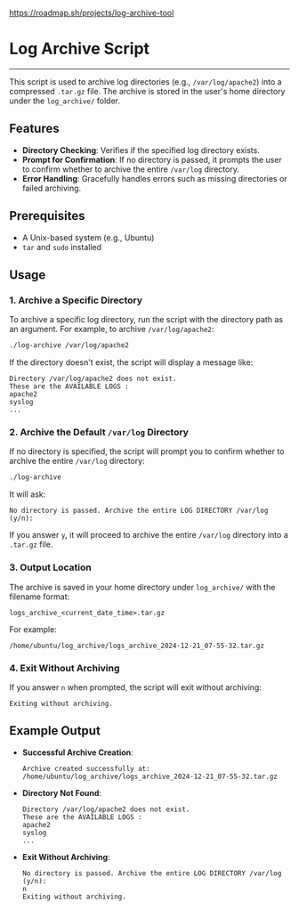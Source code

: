 https://roadmap.sh/projects/log-archive-tool


# Log Archive Script
---

This script is used to archive log directories (e.g., `/var/log/apache2`) into a compressed `.tar.gz` file. The archive is stored in the user's home directory under the `log_archive/` folder.

## Features

- **Directory Checking**: Verifies if the specified log directory exists.
- **Prompt for Confirmation**: If no directory is passed, it prompts the user to confirm whether to archive the entire `/var/log` directory.
- **Error Handling**: Gracefully handles errors such as missing directories or failed archiving.

## Prerequisites

- A Unix-based system (e.g., Ubuntu)
- `tar` and `sudo` installed

## Usage

### 1. **Archive a Specific Directory**

To archive a specific log directory, run the script with the directory path as an argument. For example, to archive `/var/log/apache2`:

```bash
./log-archive /var/log/apache2
```

If the directory doesn't exist, the script will display a message like:

```
Directory /var/log/apache2 does not exist.
These are the AVAILABLE LOGS :
apache2
syslog
...
```

### 2. **Archive the Default `/var/log` Directory**

If no directory is specified, the script will prompt you to confirm whether to archive the entire `/var/log` directory:

```bash
./log-archive
```

It will ask:

```
No directory is passed. Archive the entire LOG DIRECTORY /var/log (y/n):
```

If you answer `y`, it will proceed to archive the entire `/var/log` directory into a `.tar.gz` file.

### 3. **Output Location**

The archive is saved in your home directory under `log_archive/` with the filename format:

```
logs_archive_<current_date_time>.tar.gz
```

For example:

```
/home/ubuntu/log_archive/logs_archive_2024-12-21_07-55-32.tar.gz
```

### 4. **Exit Without Archiving**

If you answer `n` when prompted, the script will exit without archiving:

```
Exiting without archiving.
```

## Example Output

- **Successful Archive Creation**:
    
    ```
    Archive created successfully at: /home/ubuntu/log_archive/logs_archive_2024-12-21_07-55-32.tar.gz
    ```
    
- **Directory Not Found**:
    
    ```
    Directory /var/log/apache2 does not exist.
    These are the AVAILABLE LOGS :
    apache2
    syslog
    ...
    ```
    
- **Exit Without Archiving**:
    
    ```
    No directory is passed. Archive the entire LOG DIRECTORY /var/log (y/n):
    n
    Exiting without archiving.
    ```
    
